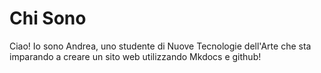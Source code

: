 # Chi Sono

Ciao!
Io sono Andrea, uno studente di Nuove Tecnologie dell'Arte che sta imparando a creare un sito web utilizzando Mkdocs e github!